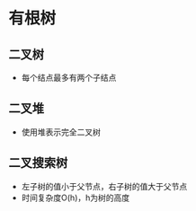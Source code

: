 # 有根树

## 二叉树
 - 每个结点最多有两个子结点
 
## 二叉堆
 - 使用堆表示完全二叉树
 
## 二叉搜索树
 - 左子树的值小于父节点，右子树的值大于父节点
 - 时间复杂度O(h)，h为树的高度